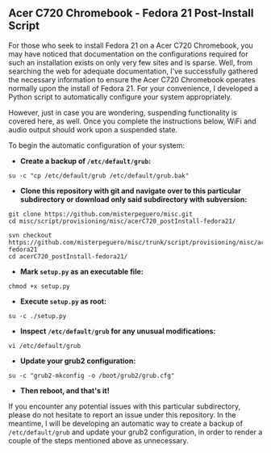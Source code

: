 ## Acer C720 Chromebook - Fedora 21 Post-Install Script

For those who seek to install Fedora 21 on a Acer C720 Chromebook, you may have noticed that documentation on the configurations required for such an installation exists on only very few sites and is sparse. Well, from searching the web for adequate documentation, I've successfully gathered the necessary information to ensure the Acer C720 Chromebook operates normally upon the install of Fedora 21. For your convenience, I developed a Python script to automatically configure your system appropriately.

However, just in case you are wondering, suspending functionality is covered here, as well. Once you complete the instructions below, WiFi and audio output should work upon a suspended state.

To begin the automatic configuration of your system:

- **Create a backup of `/etc/default/grub`:**
```
su -c "cp /etc/default/grub /etc/default/grub.bak"
```

- **Clone this repository with git and navigate over to this particular subdirectory or download only said subdirectory with subversion:**
```
git clone https://github.com/misterpeguero/misc.git
cd misc/script/provisioning/misc/acerC720_postInstall-fedora21/
```
```
svn checkout https://github.com/misterpeguero/misc/trunk/script/provisioning/misc/acerC720_postInstall-fedora21
cd acerC720_postInstall-fedora21/
```

- **Mark `setup.py` as an executable file:**
```
chmod +x setup.py
```

- **Execute `setup.py` as root:**
```
su -c ./setup.py
```

- **Inspect `/etc/default/grub` for any unusual modifications:**
```
vi /etc/default/grub
```

- **Update your grub2 configuration:**
```
su -c "grub2-mkconfig -o /boot/grub2/grub.cfg"
```

- **Then reboot, and that's it!**

If you encounter any potential issues with this particular subdirectory, please do not hesitate to report an issue under this repository. In the meantime, I will be developing an automatic way to create a backup of `/etc/default/grub` and update your grub2 configuration, in order to render a couple of the steps mentioned above as unnecessary.
